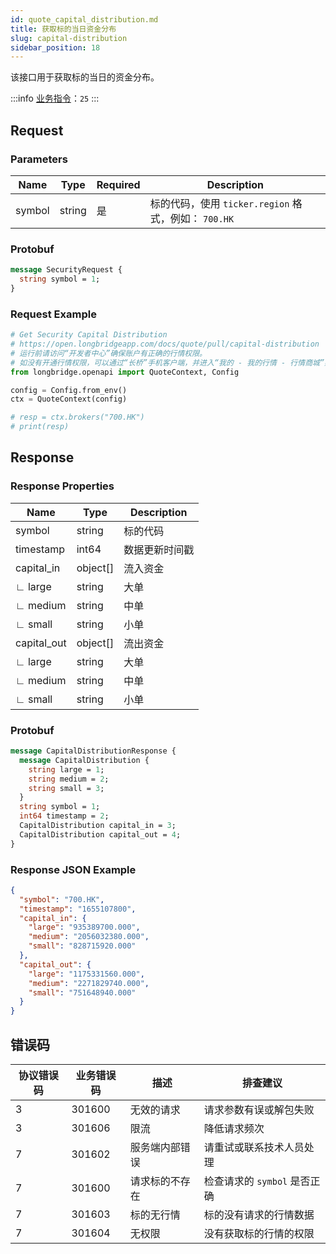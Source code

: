 ```yaml
---
id: quote_capital_distribution.md
title: 获取标的当日资金分布
slug: capital-distribution
sidebar_position: 18
---
```


该接口用于获取标的当日的资金分布。

:::info
[业务指令](../../socket/protocol/request)：`25`
:::

## Request

### Parameters

| Name   | Type   | Required | Description                                          |
| ------ | ------ | -------- | ---------------------------------------------------- |
| symbol | string | 是       | 标的代码，使用 `ticker.region` 格式，例如： `700.HK` |

### Protobuf

```protobuf
message SecurityRequest {
  string symbol = 1;
}
```

### Request Example

```python
# Get Security Capital Distribution
# https://open.longbridgeapp.com/docs/quote/pull/capital-distribution
# 运行前请访问“开发者中心”确保账户有正确的行情权限。
# 如没有开通行情权限，可以通过“长桥”手机客户端，并进入“我的 - 我的行情 - 行情商城”购买开通行情权限。
from longbridge.openapi import QuoteContext, Config

config = Config.from_env()
ctx = QuoteContext(config)

# resp = ctx.brokers("700.HK")
# print(resp)
```

## Response

### Response Properties

| Name        | Type     | Description    |
| ----------- | -------- | -------------- |
| symbol      | string   | 标的代码       |
| timestamp   | int64    | 数据更新时间戳 |
| capital_in  | object[] | 流入资金       |
| ∟ large     | string   | 大单           |
| ∟ medium    | string   | 中单           |
| ∟ small     | string   | 小单           |
| capital_out | object[] | 流出资金       |
| ∟ large     | string   | 大单           |
| ∟ medium    | string   | 中单           |
| ∟ small     | string   | 小单           |

### Protobuf

```protobuf
message CapitalDistributionResponse {
  message CapitalDistribution {
    string large = 1;
    string medium = 2;
    string small = 3;
  }
  string symbol = 1;
  int64 timestamp = 2;
  CapitalDistribution capital_in = 3;
  CapitalDistribution capital_out = 4;
}
```

### Response JSON Example

```json
{
  "symbol": "700.HK",
  "timestamp": "1655107800",
  "capital_in": {
    "large": "935389700.000",
    "medium": "2056032380.000",
    "small": "828715920.000"
  },
  "capital_out": {
    "large": "1175331560.000",
    "medium": "2271829740.000",
    "small": "751648940.000"
  }
}
```

## 错误码

| 协议错误码 | 业务错误码 | 描述           | 排查建议                     |
| ---------- | ---------- | -------------- | ---------------------------- |
| 3          | 301600     | 无效的请求     | 请求参数有误或解包失败       |
| 3          | 301606     | 限流           | 降低请求频次                 |
| 7          | 301602     | 服务端内部错误 | 请重试或联系技术人员处理     |
| 7          | 301600     | 请求标的不存在 | 检查请求的 `symbol` 是否正确 |
| 7          | 301603     | 标的无行情     | 标的没有请求的行情数据       |
| 7          | 301604     | 无权限         | 没有获取标的行情的权限       |
